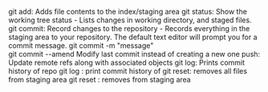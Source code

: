 git add:
Adds file contents to the index/staging area
git status:
Show the working tree status - Lists changes in working directory, and staged files.
git commit:
Record changes to the repository - Records everything in the staging area to your repository. The default text editor will prompt you for a commit message.
git commit -m "message"  
git commit --amend Modify last commit instead of creating a new one
push:
Update remote refs along with associated objects
git log: 
Prints commit history of repo
git log <filename>: print commit history of <filename>
git reset:
removes all files from staging area
git reset <filename>: removes <filename> from staging area
